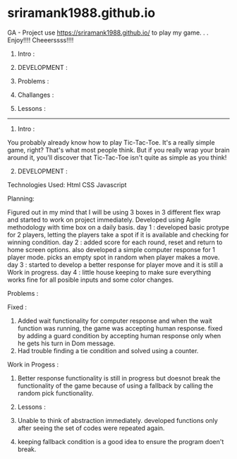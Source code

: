 # sriramank1988.github.io
GA - Project
use https://sriramank1988.github.io/ to play my game. . . Enjoy!!!! Cheeerssss!!!!

1. Intro :

2. DEVELOPMENT :

3. Problems :

4. Challanges :

5. Lessons :

----------------------------------------------------------------------------------------------------
1. Intro :

You probably already know how to play Tic-Tac-Toe. It's a really simple game, right? That's what most people think. But if you really wrap your brain around it, you'll discover that Tic-Tac-Toe isn't quite as simple as you think!

2. DEVELOPMENT :

Technologies Used:
Html
CSS
Javascript

Planning:

Figured out in my mind that I will be using 3 boxes in 3 different flex wrap and started to work on project immediately.
Developed using Agile methodology with time box on a daily basis.
day 1 : developed basic protype for 2 players, letting the players take a spot if it is available and checking for winning condition.
day 2 : added score for each round, reset and return to home screen options. also developed a simple computer response for 1 player mode. picks an empty spot in random when player makes a move.
day 3 : started to develop a better response for player move and it is still a Work in progress.
day 4 : little house keeping to make sure everything works fine for all posible inputs and some color changes.

Problems :

Fixed :

1. Added wait functionality for computer response and when the wait function was running, the game was accepting human response. fixed by adding a guard condition by accepting human response only when he gets his turn in Dom message.
2. Had trouble finding a tie condition and solved using a counter.

Work in Progess :

1. Better response functionality is still in progress but doesnot break the functionality of the game because of using a fallback by calling the random pick functionality.

5. Lessons :

1. Unable to think of abstraction immediately. developed functions only after seeing the set of codes were repeated again.
2. keeping fallback condition is a good idea to ensure the program doen't break.